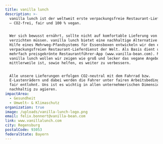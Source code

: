 ```yaml
---
title: vanilla lunch
description: >-
  vanilla lunch ist der weltweit erste verpackungsfreie Restaurant-Lieferdienst
  – CO2-frei, fair und 100 % vegan.


  Wer sich bewusst ernährt, sollte nicht auf komfortable Lieferung von Essen
  verzichten müssen. vanilla lunch bietet eine nachhaltige Alternative: Mit
  Hilfe eines Mehrweg-Pfandsystems für Essensboxen entwickeln wir den ersten
  verpackungsfreien Restaurant-Lieferdienst der Welt. Als Basis dient unsere
  mehrfach preisgekrönte Restaurantführer-App (www.vanilla-bean.com). Mit
  vanilla lunch wollen wir zeigen wie groß und lecker das vegane Angebot
  mittlerweile ist, sowie helfen, es weiter zu verbessern.


  Alle unsere Lieferungen erfolgen CO2-neutral mit dem Fahrrad bzw.
  E-Lastenrädern und dabei werden die Fahrer unter fairen Arbeitsbedingungen
  fair entlohnt. Uns ist es wichtig in allen unternehmerischen Dimensionen
  nachhaltig zu agieren.
impactArea:
  - Gesundheit
  - Umwelt– & Klimaschutz
organization: true
image: /uploads/vanilla-lunch-logo.png
email: felix.bonnert@vanilla-bean.com
link: www.vanillalunch.com
city: Regensburg
postalCode: 93053
federalState: Bayern
---
```


